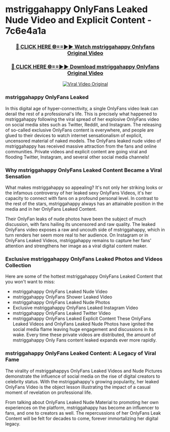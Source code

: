 # mstriggahappy OnlyFans Leaked Nude Video and Explicit Content - 7c6e4a1a

<div align="center">

### [🔴 CLICK HERE 🌐==►► Watch mstriggahappy Onlyfans Original Video](https://aff.leakpic.com/?utm_medium=9dac6e3e92780789e695eb65dc45befdb20081c8&utm_campaign=Link_for_leakpic_com)

### [🔴 CLICK HERE 🌐==►► Download mstriggahappy Onlyfans Original Video](https://aff.leakpic.com/?utm_medium=9dac6e3e92780789e695eb65dc45befdb20081c8&utm_campaign=Link_for_leakpic_com)

[![Viral Video Original](https://i.ibb.co.com/xMMVF88/686577567.gif)](https://aff.leakpic.com/?utm_medium=9dac6e3e92780789e695eb65dc45befdb20081c8&utm_campaign=Link_for_leakpic_com)

</div>

### mstriggahappy OnlyFans Leaked
In this digital age of hyper-connectivity, a single OnlyFans video leak can derail the rest of a professional's life. This is precisely what happened to mstriggahappy following the viral spread of her explosive OnlyFans video on social media sites such as Twitter, Reddit, and Instagram. The releasing of so-called exclusive OnlyFans content is everywhere, and people are glued to their devices to watch internet sensationalism of explicit, uncensored material of naked models. 
The OnlyFans leaked nude video of mstriggahappy has received massive attraction from the fans and online communities. Private videos and explicit content are going viral and flooding Twitter, Instagram, and several other social media channels!

### Why mstriggahappy OnlyFans Leaked Content Became a Viral Sensation
What makes mstriggahappy so appealing? It's not only her striking looks or the infamous controversy of her leaked sexy OnlyFans Videos, it's her capacity to connect with fans on a profound personal level. In contrast to the rest of the stars, mstriggahappy always has an attainable position in the media and in her OnlyFans Leaked Content.

Their OnlyFan leaks of nude photos have been the subject of much discussion, with fans hailing its uncensored and raw quality. The leaked OnlyFans video exposes a raw and uncouth side of mstriggahappy, which in turn renders her seem more real to her audience. On Instagram or in OnlyFans Leaked Videos, mstriggahappy remains to capture her fans' attention and strengthens her image as a viral digital content maker.

### Exclusive mstriggahappy OnlyFans Leaked Photos and Videos Collection
Here are some of the hottest mstriggahappy OnlyFans Leaked Content that you won't want to miss:
- mstriggahappy OnlyFans Leaked Nude Video
- mstriggahappy OnlyFans Shower Leaked Video
- mstriggahappy OnlyFans Leaked Nude Photos
- Exclusive mstriggahappy OnlyFans Leaked Instagram Video
- mstriggahappy OnlyFans Leaked Twitter Video
- mstriggahappy OnlyFans Leaked Explicit Content
These OnlyFans Leaked Videos and OnlyFans Leaked Nude Photos have ignited the social media flame leaving huge engagement and discussions in its wake. Every time these private videos are distributed, the amount of mstriggahappy Only Fans content leaked expands ever more rapidly.

### mstriggahappy OnlyFans Leaked Content: A Legacy of Viral Fame
The virality of mstriggahappys OnlyFans Leaked Videos and Nude Pictures demonstrate the influence of social media on the rise of digital creators to celebrity status. With the mstriggahappy's growing popularity, her leaked OnlyFans Video is the object lesson illustrating the impact of a casual moment of revelation on professional life.

From talking about OnlyFans Leaked Nude Material to promoting her own experiences on the platform, mstriggahappy has become an influencer to fans, and one to creators as well. The repercussions of her OnlyFans Leak Content will be felt for decades to come, forever immortalizing her digital legacy.
